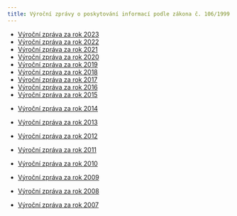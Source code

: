 ```yaml
---
title: Výroční zprávy o poskytování informací podle zákona č. 106/1999 Sb
---
```

<ul>
	<li><a href="/media/vyrocni-zprava-2023-web_poskytovani_informaci.pdf">Výroční zpráva za rok 2023</a></li>
	<li><a href="https://www.ochrance.cz/info/vyrocni-zpravy-106/vyrocni-zprava-2022-web_poskytovani_informaci.pdf">Výroční zpráva za rok 2022</a></li>
	<li><a href="https://www.ochrance.cz/info/vyrocni-zpravy-106/vyrocni-zprava-2021-web_poskytovani_informaci.pdf">Výroční zpráva za rok 2021</a></li>
	<li><a href="/info/vyrocni-zpravy-106/vyrocni-zprava_2020_web_poskytovani_informaci.pdf">Výroční zpráva za rok 2020</a></li>
	<li><a href="/info/vyrocni-zpravy-106/vyrocni-zprava-2019-web_poskytovani_informaci.pdf">Výroční zpráva za rok 2019</a></li>
	<li><a href="/info/vyrocni-zpravy-106/vyrocni_zprava_2018_web_poskytovani_informaci.pdf">Výroční zpráva za rok 2018</a></li>
	<li><a href="/info/vyrocni-zpravy-106/vyrocni-zprava-2017_web_poskytovani_informaci.pdf">Výroční zpráva za rok 2017</a></li>
	<li><a href="/info/vyrocni-zpravy-106/vyrocni-zprava-2016_web_poskytovani_informaci.pdf">Výroční zpráva za rok 2016</a></li>
	<li><a href="/info/vyrocni-zpravy-106/2015-Vyrocni-zprava_106.pdf">Výroční zpráva za rok 2015</a></li>
	<li>
	<p><a href="/info/vyrocni-zpravy-106/2014-Vyrocni-zprava_106.pdf">Výroční zpráva za rok 2014</a></p>
	</li>
	<li>
	<p><a href="/info/vyrocni-zpravy-106/2013-Vyrocni-zprava_106.pdf">Výroční zpráva za rok 2013</a></p>
	</li>
	<li>
	<p><a href="/info/vyrocni-zpravy-106/Vyrocni_zprava_o_poskytovani_informaci_za_rok_2012.pdf">Výroční zpráva za rok 2012</a></p>
	</li>
	<li>
	<p><a href="/info/vyrocni-zpravy-106/2011-vyrocni_zprava_106.pdf">Výroční zpráva za rok 2011</a></p>
	</li>
	<li>
	<p><a href="/info/vyrocni-zpravy-106/2010.html">Výroční zpráva za rok 2010</a></p>
	</li>
	<li>
	<p><a href="/info/vyrocni-zpravy-106/2009.html">Výroční zpráva za rok 2009</a></p>
	</li>
	<li>
	<p><a href="/info/vyrocni-zpravy-106/2008.html">Výroční zpráva za rok 2008</a></p>
	</li>
	<li>
	<p><a href="/info/vyrocni-zpravy-106/2007.html">Výroční zpráva za rok 2007</a></p>
	</li>
</ul>
